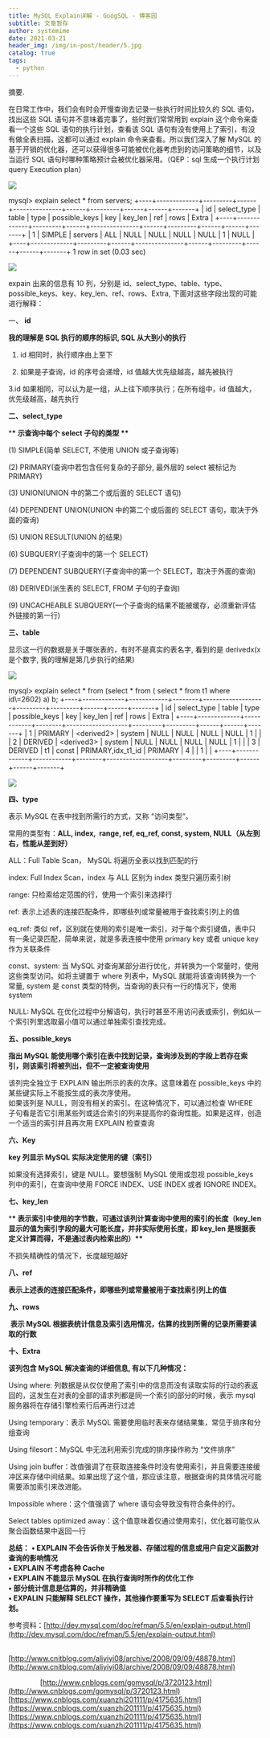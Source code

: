 ```yaml
---
title: MySQL Explain详解 - GoogSQL - 博客园
subtitle: 文章暂存
author: systemime
date: 2021-03-21
header_img: /img/in-post/header/5.jpg
catalog: true
tags:
  - python
---
```

摘要.

<!-- more -->
在日常工作中，我们会有时会开慢查询去记录一些执行时间比较久的 SQL 语句，找出这些 SQL 语句并不意味着完事了，些时我们常常用到 explain 这个命令来查看一个这些 SQL 语句的执行计划，查看该 SQL 语句有没有使用上了索引，有没有做全表扫描，这都可以通过 explain 命令来查看。所以我们深入了解 MySQL 的基于开销的优化器，还可以获得很多可能被优化器考虑到的访问策略的细节，以及当运行 SQL 语句时哪种策略预计会被优化器采用。（QEP：sql 生成一个执行计划 query Execution plan）

![](https://common.cnblogs.com/images/copycode.gif)

mysql> explain select \* from servers; +----+-------------+---------+------+---------------+------+---------+------+------+-------+
| id | select_type | table   | type | possible_keys | key  | key_len | ref  | rows | Extra |
\+----+-------------+---------+------+---------------+------+---------+------+------+-------+
|  1 | SIMPLE      | servers | ALL  | NULL          | NULL | NULL    | NULL |    1 | NULL  |
\+----+-------------+---------+------+---------------+------+---------+------+------+-------+
1 row in set (0.03 sec)

![](https://common.cnblogs.com/images/copycode.gif)

expain 出来的信息有 10 列，分别是 id、select_type、table、type、possible_keys、key、key_len、ref、rows、Extra, 下面对这些字段出现的可能进行解释：

一、 **id**

**我的理解是 SQL 执行的顺序的标识, SQL 从大到小的执行**

1. id 相同时，执行顺序由上至下

2. 如果是子查询，id 的序号会递增，id 值越大优先级越高，越先被执行

3.id 如果相同，可以认为是一组，从上往下顺序执行；在所有组中，id 值越大，优先级越高，越先执行

**二、select_type**

\***\* 示查询中每个 select 子句的类型 \*\***

(1) SIMPLE(简单 SELECT, 不使用 UNION 或子查询等)

(2) PRIMARY(查询中若包含任何复杂的子部分, 最外层的 select 被标记为 PRIMARY)

(3) UNION(UNION 中的第二个或后面的 SELECT 语句)

(4) DEPENDENT UNION(UNION 中的第二个或后面的 SELECT 语句，取决于外面的查询)

(5) UNION RESULT(UNION 的结果)

(6) SUBQUERY(子查询中的第一个 SELECT)

(7) DEPENDENT SUBQUERY(子查询中的第一个 SELECT，取决于外面的查询)

(8) DERIVED(派生表的 SELECT, FROM 子句的子查询)

(9) UNCACHEABLE SUBQUERY(一个子查询的结果不能被缓存，必须重新评估外链接的第一行)

**三、table**

显示这一行的数据是关于哪张表的，有时不是真实的表名字, 看到的是 derivedx(x 是个数字, 我的理解是第几步执行的结果)

![](https://common.cnblogs.com/images/copycode.gif)

mysql> explain select \* from (select \* from ( select \* from t1 where id\\=2602) a) b; +----+-------------+------------+--------+-------------------+---------+---------+------+------+-------+
| id | select_type | table      | type   | possible_keys     | key     | key_len | ref  | rows | Extra |
\+----+-------------+------------+--------+-------------------+---------+---------+------+------+-------+
|  1 | PRIMARY     | &lt;derived2> | system | NULL              | NULL    | NULL    | NULL |    1 |       |
|  2 | DERIVED     | &lt;derived3> | system | NULL              | NULL    | NULL    | NULL |    1 |       |
|  3 | DERIVED     | t1         | const  | PRIMARY,idx_t1_id | PRIMARY | 4       |      |    1 |       |
\+----+-------------+------------+--------+-------------------+---------+---------+------+------+-------+

![](https://common.cnblogs.com/images/copycode.gif)

**四、type**

表示 MySQL 在表中找到所需行的方式，又称 “访问类型”。

常用的类型有：**ALL, index,  range, ref, eq_ref, const, system, NULL（从左到右，性能从差到好）**

ALL：Full Table Scan， MySQL 将遍历全表以找到匹配的行

index: Full Index Scan，index 与 ALL 区别为 index 类型只遍历索引树

range: 只检索给定范围的行，使用一个索引来选择行

ref: 表示上述表的连接匹配条件，即哪些列或常量被用于查找索引列上的值

eq_ref: 类似 ref，区别就在使用的索引是唯一索引，对于每个索引键值，表中只有一条记录匹配，简单来说，就是多表连接中使用 primary key 或者 unique key 作为关联条件

const、system: 当 MySQL 对查询某部分进行优化，并转换为一个常量时，使用这些类型访问。如将主键置于 where 列表中，MySQL 就能将该查询转换为一个常量, system 是 const 类型的特例，当查询的表只有一行的情况下，使用 system

NULL: MySQL 在优化过程中分解语句，执行时甚至不用访问表或索引，例如从一个索引列里选取最小值可以通过单独索引查找完成。

**五、possible_keys**

**指出 MySQL 能使用哪个索引在表中找到记录，查询涉及到的字段上若存在索引，则该索引将被列出，但不一定被查询使用**

该列完全独立于 EXPLAIN 输出所示的表的次序。这意味着在 possible_keys 中的某些键实际上不能按生成的表次序使用。  
如果该列是 NULL，则没有相关的索引。在这种情况下，可以通过检查 WHERE 子句看是否它引用某些列或适合索引的列来提高你的查询性能。如果是这样，创造一个适当的索引并且再次用 EXPLAIN 检查查询

**六、Key**

**key 列显示 MySQL 实际决定使用的键（索引）**

如果没有选择索引，键是 NULL。要想强制 MySQL 使用或忽视 possible_keys 列中的索引，在查询中使用 FORCE INDEX、USE INDEX 或者 IGNORE INDEX。

**七、key_len**

\***\* 表示索引中使用的字节数，可通过该列计算查询中使用的索引的长度（key_len 显示的值为索引字段的最大可能长度，并非实际使用长度，即 key_len 是根据表定义计算而得，不是通过表内检索出的）\*\***

不损失精确性的情况下，长度越短越好

**八、ref**

**表示上述表的连接匹配条件，即哪些列或常量被用于查找索引列上的值**

**九、rows**

 **表示 MySQL 根据表统计信息及索引选用情况，估算的找到所需的记录所需要读取的行数**

**十、Extra**

**该列包含 MySQL 解决查询的详细信息, 有以下几种情况：** 

Using where: 列数据是从仅仅使用了索引中的信息而没有读取实际的行动的表返回的，这发生在对表的全部的请求列都是同一个索引的部分的时候，表示 mysql 服务器将在存储引擎检索行后再进行过滤

Using temporary：表示 MySQL 需要使用临时表来存储结果集，常见于排序和分组查询

Using filesort：MySQL 中无法利用索引完成的排序操作称为 “文件排序”

Using join buffer：改值强调了在获取连接条件时没有使用索引，并且需要连接缓冲区来存储中间结果。如果出现了这个值，那应该注意，根据查询的具体情况可能需要添加索引来改进能。

Impossible where：这个值强调了 where 语句会导致没有符合条件的行。

Select tables optimized away：这个值意味着仅通过使用索引，优化器可能仅从聚合函数结果中返回一行

**总结：** **• EXPLAIN 不会告诉你关于触发器、存储过程的信息或用户自定义函数对查询的影响情况  
• EXPLAIN 不考虑各种 Cache  
• EXPLAIN 不能显示 MySQL 在执行查询时所作的优化工作  
• 部分统计信息是估算的，并非精确值  
• EXPALIN 只能解释 SELECT 操作，其他操作要重写为 SELECT 后查看执行计划。** 

参考资料：[http://dev.mysql.com/doc/refman/5.5/en/explain-output.html](http://dev.mysql.com/doc/refman/5.5/en/explain-output.html)

                [http://www.cnitblog.com/aliyiyi08/archive/2008/09/09/48878.html](http://www.cnitblog.com/aliyiyi08/archive/2008/09/09/48878.html)

                [http://www.cnblogs.com/gomysql/p/3720123.html](http://www.cnblogs.com/gomysql/p/3720123.html) 
 [https://www.cnblogs.com/xuanzhi201111/p/4175635.html](https://www.cnblogs.com/xuanzhi201111/p/4175635.html) 
 [https://www.cnblogs.com/xuanzhi201111/p/4175635.html](https://www.cnblogs.com/xuanzhi201111/p/4175635.html)
